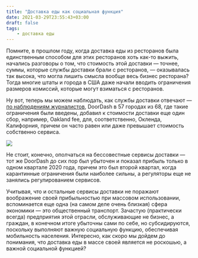 ```yaml
---
title: "Доставка еды как социальная функция"
date: 2021-03-29T23:55:43+03:00
draft: false
tags:
    - доставка еды
---
```

Помните, в прошлом году, когда доставка еды из ресторанов была единственным способом для этих ресторанов хоть как-то выжить, начались разговоры о том, что стоимость этой доставки — точнее, суммы, которые службы доставки брали с ресторанов, — оказывалась так высока, что могла лишить смысла вообще весь бизнес ресторана? Тогда многие штаты и города в США даже начали вводить ограничения размеров комиссий, которые могут взиматься с ресторанов.

Ну вот, теперь мы можем наблюдать, как службы доставки отвечают — [по наблюдениям журналистов](https://www.nbcnews.com/tech/tech-news/doordash-pushes-back-against-fee-delivery-commissions-new-charges-n1262088), DoorDash в 57 городах из 68, где такие ограничения были введены, добавил к стоимости доставки еще один сбор, например, Oakland fee, для, соответственно, Окленда, Калифорния, причем он часто равен или даже превышает стоимость собственно сервиса.

![](/img/200409154616-underscored-food-delivery-service.jpg)

Не стоит, конечно, ополчаться на бессовестные сервисы доставки — тот же DoorDash до сих пор был убыточен и показал прибыль только в одном квартале 2020 года, причем это был второй квартал, когда карантинные ограничения были наиболее сильны, а регуляторы еще не занялись регулированием сервисов.

Учитывая, что и остальные сервисы доставки не поражают воображение своей прибыльностью при массовом использовании, вспоминается еще одна (на самом деле очень близкая) сфера экономики — это общественный транспорт. Зачастую (практически всегда) предприятия этой отрасли, обслуживающие не бизнес, а граждан, в конечном итоге убыточны сами по себе, но субсидируются, поскольку выполняют важную социальную функцию, обеспечивая мобильность населения. Интересно, как скоро мы дойдем до понимания, что доставка еды в массе своей является не роскошью, а важной социальной функцией?
